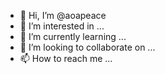 - 👋 Hi, I’m @aoapeace
- 👀 I’m interested in ...
- 🌱 I’m currently learning ...
- 💞️ I’m looking to collaborate on ...
- 📫 How to reach me ...

<!---
aoapeace/aoapeace is a ✨ special ✨ repository because its `README.md` (this file) appears on your GitHub profile.
You can click the Preview link to take a look at your changes.
--->
